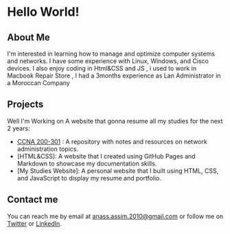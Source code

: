 # Hello World! 

## About Me
I'm interested in learning how to manage and optimize computer systems and networks. I have some experience with Linux, Windows, and Cisco devices. I also enjoy coding in Html&CSS and JS , i used to work in Macbook Repair Store , I had a 3months experience as Lan Administrator in a Moroccan Company

## Projects
Well I'm Working on A website that gonna resume all my studies for the next 2 years:

- [CCNA 200-301](https://github.com/RoronoaZoro53/CCNA200_305_GUIDE) : A repository with notes and resources on network administration topics.
- [HTML&CSS]: A website that I created using GitHub Pages and Markdown to showcase my documentation skills.
- [My Studies Website]: A personal website that I built using HTML, CSS, and JavaScript to display my resume and portfolio.

## Contact me
You can reach me by email at anass.assim.2010@gmail.com or follow me on [Twitter](https://twitter.com/ANASS_53) or [LinkedIn](https://es.linkedin.com/in/anass-assim-586ab7244).
